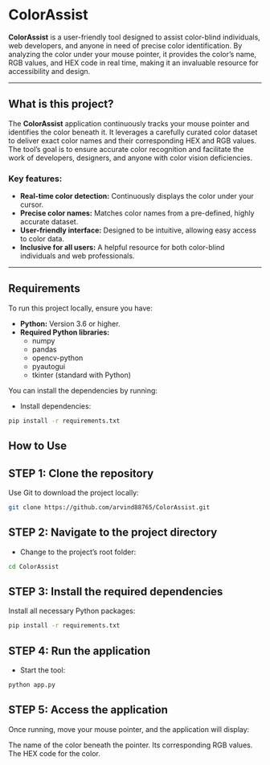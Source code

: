 # ColorAssist

**ColorAssist** is a user-friendly tool designed to assist color-blind individuals, web developers, and anyone in need of precise color identification. By analyzing the color under your mouse pointer, it provides the color’s name, RGB values, and HEX code in real time, making it an invaluable resource for accessibility and design.

---

## What is this project?

The **ColorAssist** application continuously tracks your mouse pointer and identifies the color beneath it. It leverages a carefully curated color dataset to deliver exact color names and their corresponding HEX and RGB values. The tool’s goal is to ensure accurate color recognition and facilitate the work of developers, designers, and anyone with color vision deficiencies.

### Key features:
- **Real-time color detection:** Continuously displays the color under your cursor.  
- **Precise color names:** Matches color names from a pre-defined, highly accurate dataset.  
- **User-friendly interface:** Designed to be intuitive, allowing easy access to color data.  
- **Inclusive for all users:** A helpful resource for both color-blind individuals and web professionals.

---

## Requirements

To run this project locally, ensure you have:
- **Python:** Version 3.6 or higher.  
- **Required Python libraries:**
  - numpy
  - pandas
  - opencv-python
  - pyautogui
  - tkinter (standard with Python)

You can install the dependencies by running:

+ Install dependencies:
 
```bash
pip install -r requirements.txt
```

## How to Use
## STEP 1: Clone the repository

Use Git to download the project locally:

```bash
git clone https://github.com/arvind88765/ColorAssist.git
```

## STEP 2: Navigate to the project directory
- Change to the project’s root folder:
  
```bash
cd ColorAssist
```

## STEP 3: Install the required dependencies
Install all necessary Python packages:

```bash
pip install -r requirements.txt
```

## STEP 4: Run the application
- Start the tool:

```bash
python app.py
```

## STEP 5: Access the application
Once running, move your mouse pointer, and the application will display:

The name of the color beneath the pointer.
Its corresponding RGB values.
The HEX code for the color.





